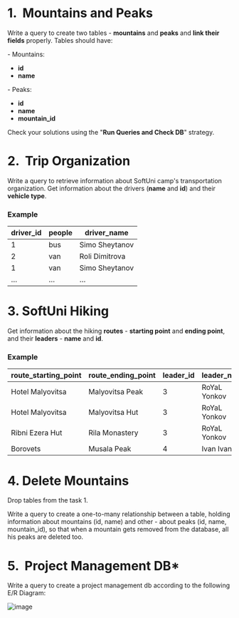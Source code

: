 # 1.  Mountains and Peaks

Write a query to create two tables - **mountains** and **peaks** and **link their fields** properly. Tables should have:

\-  Mountains:

- **id**
- **name**

\-  Peaks:

- **id**
- **name**
- **mountain_id**

Check your solutions using the "**Run Queries and Check DB**" strategy.

# 2.  Trip Organization

Write a query to retrieve information about SoftUni camp's transportation organization. Get information about the drivers (**name** and **id**) and their **vehicle type**. 

### Example

| **driver_id** | **people** | **driver_name** |                                      
| --- | --- | --- |
| 1 |	bus |	Simo Sheytanov |
| 2 |	van |	Roli Dimitrova |
| 1 |	van |	Simo Sheytanov |
| … |	…   |	…              |

# 3. SoftUni Hiking

Get information about the hiking **routes** - **starting point** and **ending point**, and their **leaders** - **name** and **id**. 

### Example

| **route_starting_point** | **route_ending_point** | **leader_id** | **leader_name** |                                    
| --- | --- | --- | --- |
| Hotel Malyovitsa | Malyovitsa Peak | 3 | RoYaL Yonkov |
| Hotel Malyovitsa | Malyovitsa Hut	 | 3 | RoYaL Yonkov |
| Ribni Ezera Hut	 | Rila Monastery  | 3 | RoYaL Yonkov |
| Borovets         | Musala Peak     | 4 | Ivan Ivanov  |

# 4. Delete Mountains

Drop tables from the task 1.

Write a query to create a one-to-many relationship between a table, holding information about mountains (id, name) and other - about peaks (id, name, mountain_id), 
so that when a mountain gets removed from the database, all his peaks are deleted too.

# 5.  Project Management DB*

Write a query to create a project management db according to the following E/R Diagram:

![image](https://user-images.githubusercontent.com/87463484/155898829-33b7b304-c550-480f-8d3d-0596d87d1504.png)

